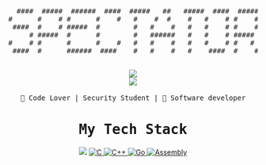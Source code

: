 <div align="center">
<pre>
  ####  #####  ######  ####  #####   ##   #####  ####  #####  
#      #    # #      #    #   #    #  #    #   #    # #    # 
 ####  #    # #####  #        #   #    #   #   #    # #    # 
     # #####  #      #        #   ######   #   #    # #####  
#    # #      #      #    #   #   #    #   #   #    # #   #  
 ####  #      ######  ####    #   #    #   #    ####  #    # 
                                            
</pre>
</div>

<div align="center">
 <img src="https://readme-typing-svg.herokuapp.com/?font=monospace&duration=1240&pause=2800&color=ffff&center=true&width=600&lines=Bug%20Hunter%20And%20Security%20Student;Breacher+:%3E">
</div>

<div align="center">
  <img src="https://img.shields.io/badge/github-%23121011.svg?style=for-the-badge&logo=github&logoColor=white">
</div>

<br>

<div align="center">
<samp>
 🖖 Code Lover |  Security Student | 🌵 Software developer 
 </samp>
 <br>
 <samp>
 </samp>
</div>

<div align="center">
 <samp><h1> My Tech Stack </h1></samp>
</div>

<div align="center">
  <img src="https://img.shields.io/badge/Python-3776AB?style=flat-square&logo=python&logoColor=white">
<a href="https://en.wikipedia.org/wiki/C_(programming_language)" target="_blank">
    <img src="https://img.shields.io/badge/-C-A8B400?logo=c&logoColor=white&style=flat-square" alt="C"/>
</a>
<a href="https://isocpp.org/" target="_blank">
    <img src="https://img.shields.io/badge/-C%2B%2B-00599C?logo=cplusplus&logoColor=white&style=flat-square" alt="C++"/>
</a>
<a href="https://golang.org/" target="_blank">
    <img src="https://img.shields.io/badge/-Go-00ADD8?logo=go&logoColor=white&style=flat-square" alt="Go"/>
</a>
<a href="https://en.wikipedia.org/wiki/Assembly_language" target="_blank">
    <img src="https://img.shields.io/badge/-Assembly-7E7B7A?logo=assembly&logoColor=white&style=flat-square" alt="Assembly"/>
</a>
</div>
